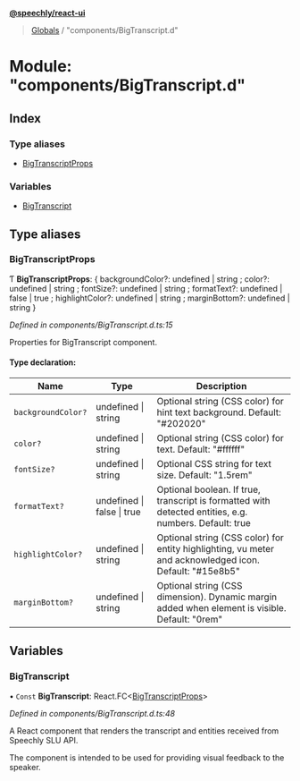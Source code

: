 **[@speechly/react-ui](../README.md)**

> [Globals](../README.md) / "components/BigTranscript.d"

# Module: "components/BigTranscript.d"

## Index

### Type aliases

* [BigTranscriptProps](_components_bigtranscript_d_.md#bigtranscriptprops)

### Variables

* [BigTranscript](_components_bigtranscript_d_.md#bigtranscript)

## Type aliases

### BigTranscriptProps

Ƭ  **BigTranscriptProps**: { backgroundColor?: undefined \| string ; color?: undefined \| string ; fontSize?: undefined \| string ; formatText?: undefined \| false \| true ; highlightColor?: undefined \| string ; marginBottom?: undefined \| string  }

*Defined in components/BigTranscript.d.ts:15*

Properties for BigTranscript component.

#### Type declaration:

Name | Type | Description |
------ | ------ | ------ |
`backgroundColor?` | undefined \| string | Optional string (CSS color) for hint text background. Default: "#202020" |
`color?` | undefined \| string | Optional string (CSS color) for text. Default: "#ffffff" |
`fontSize?` | undefined \| string | Optional CSS string for text size. Default: "1.5rem" |
`formatText?` | undefined \| false \| true | Optional boolean. If true, transcript is formatted with detected entities, e.g. numbers. Default: true |
`highlightColor?` | undefined \| string | Optional string (CSS color) for entity highlighting, vu meter and acknowledged icon. Default: "#15e8b5" |
`marginBottom?` | undefined \| string | Optional string (CSS dimension). Dynamic margin added when element is visible. Default: "0rem" |

## Variables

### BigTranscript

• `Const` **BigTranscript**: React.FC\<[BigTranscriptProps](_components_bigtranscript_d_.md#bigtranscriptprops)>

*Defined in components/BigTranscript.d.ts:48*

A React component that renders the transcript and entities received from Speechly SLU API.

The component is intended to be used for providing visual feedback to the speaker.
